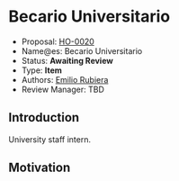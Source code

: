 # Becario Universitario

* Proposal: [HO-0020](0020-becario-universitario.md)
* Name@es: Becario Universitario
* Status: **Awaiting Review**
* Type: **Item**
* Authors: [Emilio Rubiera](https://github.com/spitxa)
* Review Manager: TBD

## Introduction

University staff intern. 

## Motivation

